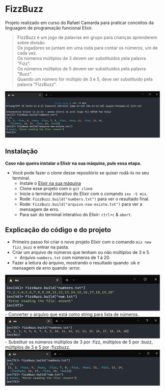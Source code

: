 # FizzBuzz

Projeto realizado em curso do Rafael Camarda para praticar conceitos da linguagem de programação funcional Elixir.

> FizzBuzz é um jogo de palavras em grupo para crianças aprenderem sobre divisão.  
> Os jogadores se juntam em uma roda para contar os números, um de cada vez.  
> Os números múltiplos de 3  devem ser substituídos pela palavra "Fizz".  
> Os números múltiplos de 5 devem ser substituídos pela palavra "Buzz".  
> Quando um número for múltiplo de 3 e 5, deve ser substituído pela palavra "FizzBuzz".  

<img src="./assets/img1.png">

## Instalação
**Caso não queira instalar o Elixir na sua máquina, pule essa etapa.**

- Você pode fazer o clone desse repositório se quiser rodá-lo no seu terminal. 
  - Instale o [Elixir na sua máquina](https://elixir-lang.org/install.html)
  - Clone esse projeto com o `git clone` 
  - Inicie o terminal interativo do Elixir com o comando `iex -S mix`.
  - Rode: `FizzBuzz.build("numbers.txt")` para ver o resultado final.
  - Rode: `FizzBuzz.build("arquivo-nao-existe.txt")` para ver a mensagem de erro.
  - Para sair do terminal interativo do Elixir: `ctrl+c` & `abort`.

## Explicação do código e do projeto

- Primeiro passo foi criar o novo projeto Elixir com o comando `mix new fizz_buzz` e entrar na pasta.
- Criar um arquivo de números que tenham ou não múltiplos de 3 e 5.
  - Arquivo `numbers.txt` com números de 1 à 20.
- Fazer a leitura do arquivo, mostrando o resultado quando :ok e mensagem de erro quando :error.
<img src="./assets/img2.png"> 
- Converter o arquivo que está como string para lista de números.
<img src="./assets/img3.png"> 
- Substituir os números múltiplos de 3 por :fizz, múltiplos de 5 por :buzz, múltiplos de 3 e 5 por :fizzbuzz.
<img src="./assets/img4.png">
